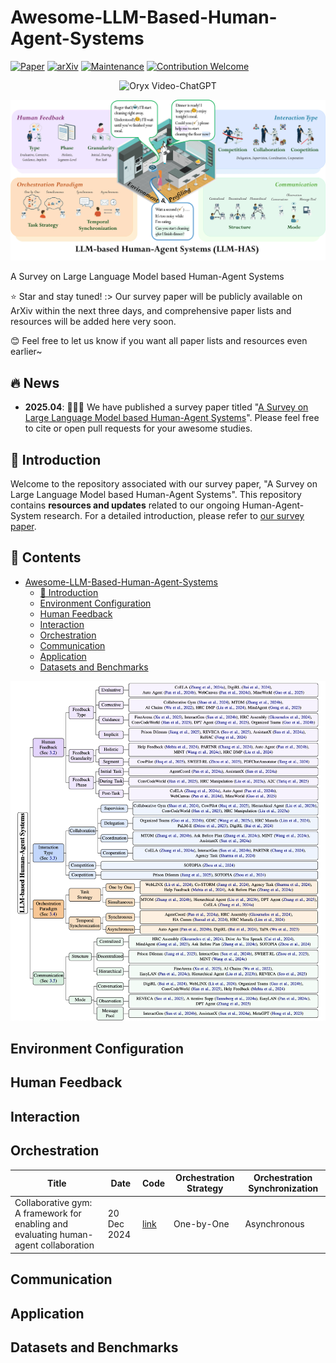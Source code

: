 # Awesome-LLM-Based-Human-Agent-Systems
[![Paper](https://img.shields.io/badge/Paper-Human_Agent_Systems-white.svg)](https://openreview.net/pdf?id=OUsZtCgYxy) 
[![arXiv](https://img.shields.io/badge/arXiv-Human_Agent_Systems-b31b1b.svg)](https://openreview.net/forum?id=OUsZtCgYxy) 
[![Maintenance](https://img.shields.io/badge/Maintained%3F-yes-green.svg)]()
[![Contribution Welcome](https://img.shields.io/badge/Contributions-welcome-blue)]()

<p align="center">
    <img src="https://i.imgur.com/waxVImv.png" alt="Oryx Video-ChatGPT">
</p>


![image](./images/overview_llm_has.jpg)


A Survey on Large Language Model based Human-Agent Systems

⭐ Star and stay tuned! :> Our survey paper will be publicly available on ArXiv within the next three days, and comprehensive paper lists and resources will be added here very soon.

😊 Feel free to let us know if you want all paper lists and resources even earlier~ 



<!-- omit in toc -->
## 🔥 News
- **2025.04**: 🎉🎉🎉 We have published a survey paper titled "[A Survey on Large Language Model based Human-Agent Systems](https://openreview.net/forum?id=OUsZtCgYxy)". Please feel free to cite or open pull requests for your awesome studies.



## 🌟 Introduction

Welcome to the repository associated with our survey paper, "A Survey on Large Language Model based Human-Agent Systems". This repository contains **resources and updates** related to our ongoing Human-Agent-System research. For a detailed introduction, please refer to [our survey paper](https://openreview.net/pdf?id=OUsZtCgYxy).


<!-- omit in toc -->
## 📄 Contents

- [Awesome-LLM-Based-Human-Agent-Systems](#awesome-llm-based-human-agent-systems)
  - [🌟 Introduction](#-introduction)
  - [Environment Configuration](#environment-configuration)
  - [Human Feedback](#human-feedback)
  - [Interaction](#interaction)
  - [Orchestration](#orchestration)
  - [Communication](#communication)
  - [Application](#application)
  - [Datasets and Benchmarks](#datasets-and-benchmarks)



![image](./images/taxonomy.png)

## Environment Configuration

## Human Feedback

## Interaction

## Orchestration
| Title | Date | Code | Orchestration Strategy | Orchestration Synchronization 
| --- | --- | --- | --- | --- |
| Collaborative gym: A framework for enabling and evaluating human-agent collaboration | 20 Dec 2024 | [link](https://github.com/SALT-NLP/collaborative-gym) | One-by-One | Asynchronous



## Communication

## Application

## Datasets and Benchmarks


